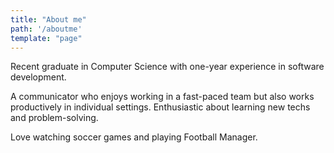 ```yaml
---
title: "About me"
path: '/aboutme'
template: "page"
---
```


Recent graduate in Computer Science with one-year experience in software development.

A communicator who enjoys working in a fast-paced team but also works productively in individual settings.
Enthusiastic about learning new techs and problem-solving.

Love watching soccer games and playing Football Manager.